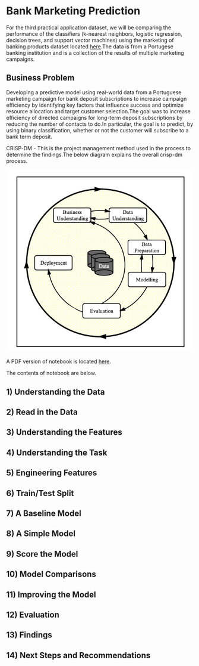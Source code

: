 # Bank Marketing Prediction

For the third practical application dataset, we will be comparing the performance of the classifiers (k-nearest neighbors, logistic regression, decision trees, and support vector machines) using the marketing of banking products dataset located <a href="https://archive.ics.uci.edu/ml/datasets/bank+marketing">here</a>.The data is from a Portugese banking institution and is a collection of the results of multiple marketing campaigns.
## Business Problem 
Developing a predictive model using real-world data from a Portuguese marketing campaign for bank deposit subscriptions to increase campaign efficiency by identifying key factors that influence success and optimize resource allocation and target customer selection.The goal was to increase efficiency of directed campaigns for long-term deposit subscriptions by reducing the number of contacts to do.In particular, the goal is to predict, by using binary classification, whether or not the customer will subscribe to a bank term deposit.

CRISP-DM - This is the project management method used in the process to determine the findings.The below diagram explains the overall crisp-dm process.

![crispdm](https://github.com/spalakollu/Bank_Products_Marketing/blob/main/images/crisp.png)

A PDF version of notebook is located <a href="https://github.com/spalakollu/Bank_Products_Marketing/blob/main/BankMarketingNotebook.pdf">here</a>.

The contents of notebook are below. 
## 1) Understanding the Data
## 2) Read in the Data
## 3) Understanding the Features
## 4) Understanding the Task
## 5) Engineering Features
## 6) Train/Test Split
## 7) A Baseline Model
## 8) A Simple Model
## 9) Score the Model
## 10) Model Comparisons
## 11) Improving the Model
## 12) Evaluation
## 13) Findings
## 14) Next Steps and Recommendations

